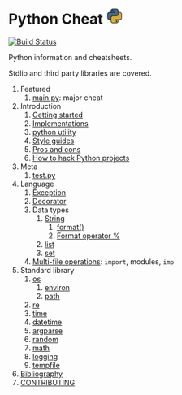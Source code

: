 # Python Cheat ![logo](logo.png)

[![Build Status](https://travis-ci.org/cirosantilli/python-cheat.svg?branch=master)](https://travis-ci.org/cirosantilli/python-cheat)

Python information and cheatsheets.

Stdlib and third party libraries are covered.

1.  Featured
    1. [main.py](main.py): major cheat
1.  Introduction
    1. [Getting started](getting-started.md)
    1. [Implementations](implementations.md)
    1. [python utility](python-utility.md)
    1. [Style guides](style-guides.md)
    1. [Pros and cons](pros-and-cons.md)
    1. [How to hack Python projects](how-to-hack-python-projects.md)
1.  Meta
    1. [test.py](test.py)
1.  Language
    1.  [Exception](exception.py)
    1.  [Decorator](decorator.py)
    1.  Data types
        1.  [String](string_cheat.py)
            1. [format()](format_method.py)
            1. [Format operator %](format_operator.py)
        1.  [list](list.py)
        1.  [set](set.py)
    1.  [Multi-file operations](multifile/): `import`, modules, `imp`
1.  Standard library
    1.  [os](os_cheat.py)
        1.  [environ](environ.py)
        1.  [path](path_cheat.py)
    1.  [re](re_cheat.py)
    1.  [time](time_cheat.py)
    1.  [datetime](datetime_cheat.py)
    1.  [argparse](argparse_cheat.py)
    1.  [random](random_cheat.py)
    1.  [math](math_cheat.py)
    1.  [logging](logging_cheat.py)
    1.  [tempfile](tempfile_cheat.py)
1.  [Bibliography](bibliography.md)
1.  [CONTRIBUTING](CONTRIBUTING.md)

